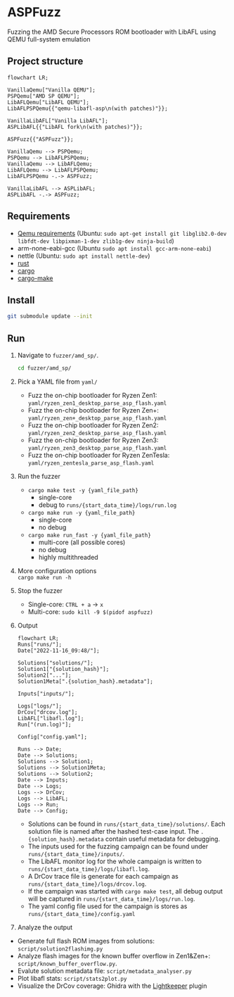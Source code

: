 # ASPFuzz

Fuzzing the AMD Secure Processors ROM bootloader with LibAFL using QEMU full-system emulation

## Project structure

```mermaid
flowchart LR;

VanillaQemu["Vanilla QEMU"];
PSPQemu["AMD SP QEMU"];
LibAFLQemu["LibAFL QEMU"];
LibAFLPSPQemu{{"qemu-libafl-asp\n(with patches)"}};

VanillaLibAFL["Vanilla LibAFL"];
ASPLibAFL{{"LibAFL fork\n(with patches)"}};

ASPFuzz{{"ASPFuzz"}};

VanillaQemu --> PSPQemu;
PSPQemu --> LibAFLPSPQemu;
VanillaQemu --> LibAFLQemu;
LibAFLQemu --> LibAFLPSPQemu;
LibAFLPSPQemu -.-> ASPFuzz;

VanillaLibAFL --> ASPLibAFL;
ASPLibAFL -.-> ASPFuzz;
```

## Requirements

- [Qemu requirements](https://wiki.qemu.org/Hosts/Linux) (Ubuntu: `sudo apt-get install git libglib2.0-dev libfdt-dev libpixman-1-dev zlib1g-dev ninja-build`)
- arm-none-eabi-gcc (Ubuntu `sudo apt install gcc-arm-none-eabi`)
- nettle (Ubuntu: `sudo apt install nettle-dev`)
- [rust](https://www.rust-lang.org/tools/install)
- [cargo](https://doc.rust-lang.org/cargo/getting-started/installation.html)
- [cargo-make](https://github.com/sagiegurari/cargo-make)

## Install

```bash
git submodule update --init
```

## Run

1. Navigate to `fuzzer/amd_sp/`.

    ```bash
    cd fuzzer/amd_sp/
    ```

2. Pick a YAML file from `yaml/`
   - Fuzz the on-chip bootloader for Ryzen Zen1: `yaml/ryzen_zen1_desktop_parse_asp_flash.yaml`
   - Fuzz the on-chip bootloader for Ryzen Zen+: `yaml/ryzen_zen+_desktop_parse_asp_flash.yaml`
   - Fuzz the on-chip bootloader for Ryzen Zen2: `yaml/ryzen_zen2_desktop_parse_asp_flash.yaml`
   - Fuzz the on-chip bootloader for Ryzen Zen3: `yaml/ryzen_zen3_desktop_parse_asp_flash.yaml`
   - Fuzz the on-chip bootloader for Ryzen ZenTesla: `yaml/ryzen_zentesla_parse_asp_flash.yaml`
3. Run the fuzzer
   - `cargo make test -y {yaml_file_path}`
     - single-core
     - debug to `runs/{start_data_time}/logs/run.log`
   - `cargo make run -y {yaml_file_path}`
     - single-core
     - no debug
   - `cargo make run_fast -y {yaml_file_path}`
     - multi-core (all possible cores)
     - no debug
     - highly multithreaded
4. More configuration options\
  `cargo make run -h`
5. Stop the fuzzer
   - Single-core: `CTRL + a` -> `x`
   - Multi-core: `sudo kill -9 $(pidof aspfuzz)`
6. Output

    ```mermaid
    flowchart LR;
    Runs["runs/"];
    Date["2022-11-16_09:48/"];

    Solutions["solutions/"];
    Solution1["{solution_hash}"];
    Solution2["..."];
    Solution1Meta[".{solution_hash}.metadata"];

    Inputs["inputs/"];

    Logs["logs/"];
    DrCov["drcov.log"];
    LibAFL["libafl.log"];
    Run["(run.log)"];

    Config["config.yaml"];

    Runs --> Date;
    Date --> Solutions;
    Solutions --> Solution1;
    Solutions --> Solution1Meta;
    Solutions --> Solution2;
    Date --> Inputs;
    Date --> Logs;
    Logs --> DrCov;
    Logs --> LibAFL;
    Logs --> Run;
    Date --> Config;
    ```

   - Solutions can be found in `runs/{start_data_time}/solutions/`. Each solution file is named after the hashed test-case input. The `.{solution_hash}.metadata` contain useful metadata for debugging.
   - The inputs used for the fuzzing campaign can be found under `runs/{start_data_time}/inputs/`.
   - The LibAFL monitor log for the whole campaign is written to `runs/{start_data_time}/logs/libafl.log`.
   - A DrCov trace file is generate for each campaign as `runs/{start_data_time}/logs/drcov.log`.
   - If the campaign was started with `cargo make test`, all debug output will be captured in `runs/{start_data_time}/logs/run.log`.
   - The yaml config file used for the campaign is stores as `runs/{start_data_time}/config.yaml`

3. Analyze the output

- Generate full flash ROM images from solutions: `script/solution2flashimg.py`
- Analyze flash images for the known buffer overflow in Zen1&Zen+: `script/known_buffer_overflow.py`.
- Evalute solution metadata file: `script/metadata_analyser.py`
- Plot libafl stats: `script/stats2plot.py`
- Visualize the DrCov coverage: Ghidra with the [Lightkeeper](https://github.com/WorksButNotTested/lightkeeper) plugin
